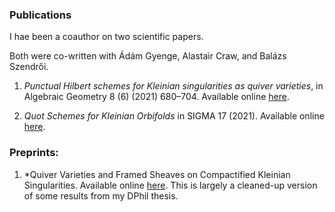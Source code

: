 ### Publications

I hae been a coauthor on two scientific papers.

Both were co-written with Ádám Gyenge, Alastair Craw, and Balázs Szendrői.

1. *Punctual Hilbert schemes for Kleinian singularities as quiver varieties*, in Algebraic Geometry 8 (6) (2021) 680–704. Available online [here](http://content.algebraicgeometry.nl/2021-6/2021-6-021.pdf).

2. *Quot Schemes for Kleinian Orbifolds* in SIGMA 17 (2021). Available online [here](http://sigma-journal.com/2021/099/sigma21-099.pdf).

### Preprints:

1. *Quiver Varieties and Framed Sheaves on Compactified Kleinian Singularities. Available online [here](https://arxiv.org/pdf/2306.09054).
This is largely a cleaned-up version of some results from my DPhil thesis.